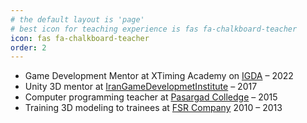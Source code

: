 ```yaml
---
# the default layout is 'page'
# best icon for teaching experience is fas fa-chalkboard-teacher
icon: fas fa-chalkboard-teacher
order: 2
---
```


- Game Development Mentor at XTiming Academy on [IGDA](https://igda.peoplegrove.com/v2/) – 2022
- Unity 3D mentor at [IranGameDevelopmetInstitute](https://irangdi.ircg.ir/) – 2017
- Computer programming teacher at [Pasargad Colledge](https://goo.gl/maps/MR25teWXzCKcY2Yt5)  – 2015
- Training 3D modeling to trainees at [FSR Company](https://www.indiedb.com/company/fsr/games) 2010 – 2013
